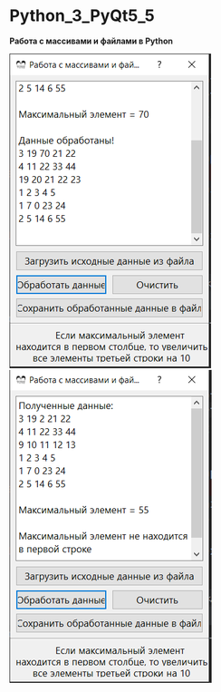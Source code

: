 # Python_3_PyQt5_5
**Работа с массивами и файлами в Python**

![Screenshot](scrn1.png)
![Screenshot](scrn2.png)
